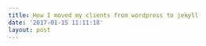 ```yaml
---
title: How I moved my clients from wordpress to jekyll
date: '2017-01-15 11:11:18'
layout: post
---
```

